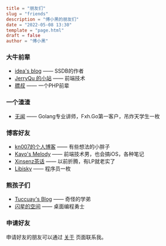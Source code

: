 ```toml
title = "朋友们"
slug = "friends"
description = "傅小黑的朋友们"
date = "2022-05-08 13:30"
template = "page.html"
draft = false
author = "傅小黑"
```

### 大牛前辈

* [idea's blog](http://www.ideawu.net/blog/) —— SSDB的作者
* [JerryQu 的小站](https://www.imququ.com/) —— 前端技术
* [膘叔](http://www.neatstudio.com/) —— 一个PHP前辈

### 一个渣渣

* [无闻](https://unknwon.io/) —— Golang专业讲师，Fxh.Go第一客户，吊炸天学生一枚

### 博客好友

* [kn007的个人博客](http://kn007.net/) —— 有些想法的小胖子
* [Kayo's Melody](http://kayosite.com/) —— 前端技术男，也会搞iOS，各种笔记
* [Xinsenz茶话](http://www.xinsenz.com/) —— 以前折腾，有LP就老实了
* [Libisky](http://libisky.com/) —— 程序员一枚

### 熊孩子们

* [Tuccuay's Blog](http://www.tuccuay.com/) —— 奇怪的学弟
* [闪星的空间](http://shansing.com/) —— 桌面编程勇士

### 申请好友

申请好友的朋友可以通过 [关于](/about/) 页面联系我。
